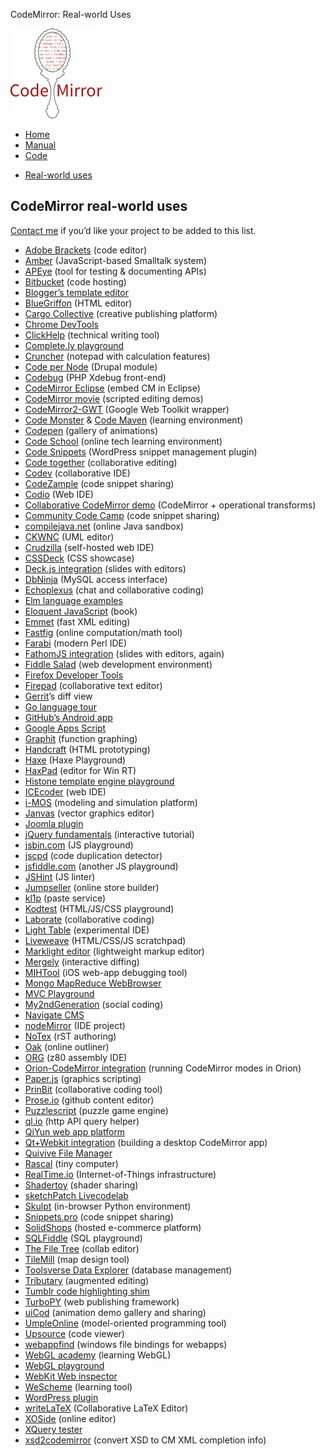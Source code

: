 CodeMirror: Real-world Uses

[<img src="logo.png" id="logo" />](http://codemirror.net)

-   [Home](../index.html)
-   [Manual](manual.html)
-   [Code](https://github.com/marijnh/codemirror)

<!-- -->

-   <a href="#" class="active">Real-world uses</a>

CodeMirror real-world uses
--------------------------

[Contact me](mailto:marijnh@gmail.com) if you’d like your project to be added to this list.

-   [Adobe Brackets](http://brackets.io) (code editor)
-   [Amber](http://amber-lang.net/) (JavaScript-based Smalltalk system)
-   [APEye](http://apeye.org/) (tool for testing & documenting APIs)
-   [Bitbucket](http://blog.bitbucket.org/2013/05/14/edit-your-code-in-the-cloud-with-bitbucket/) (code hosting)
-   [Blogger’s template editor](http://buzz.blogger.com/2013/04/improvements-to-blogger-template-html.html)
-   [BlueGriffon](http://bluegriffon.org/) (HTML editor)
-   [Cargo Collective](http://cargocollective.com/) (creative publishing platform)
-   [Chrome DevTools](https://developers.google.com/chrome-developer-tools/)
-   [ClickHelp](http://clickhelp.co/) (technical writing tool)
-   [Complete.ly playground](http://complete-ly.appspot.com/playground/code.playground.html)
-   [Cruncher](http://rsnous.com/cruncher/) (notepad with calculation features)
-   [Code per Node](http://drupal.org/project/cpn) (Drupal module)
-   [Codebug](http://www.codebugapp.com/) (PHP Xdebug front-end)
-   [CodeMirror Eclipse](https://github.com/angelozerr/CodeMirror-Eclipse) (embed CM in Eclipse)
-   [CodeMirror movie](http://emmet.io/blog/codemirror-movie/) (scripted editing demos)
-   [CodeMirror2-GWT](http://code.google.com/p/codemirror2-gwt/) (Google Web Toolkit wrapper)
-   [Code Monster](http://www.crunchzilla.com/code-monster) & [Code Maven](http://www.crunchzilla.com/code-maven) (learning environment)
-   [Codepen](http://codepen.io) (gallery of animations)
-   [Code School](http://sasstwo.codeschool.com/levels/1/challenges/1) (online tech learning environment)
-   [Code Snippets](http://code-snippets.bungeshea.com/) (WordPress snippet management plugin)
-   [Code together](http://antonmi.github.io/code_together/) (collaborative editing)
-   [Codev](http://codev.it/) (collaborative IDE)
-   [CodeZample](http://www.codezample.com) (code snippet sharing)
-   [Codio](http://codio.com) (Web IDE)
-   [Collaborative CodeMirror demo](http://ot.substance.io/demo/) (CodeMirror + operational transforms)
-   [Community Code Camp](http://www.communitycodecamp.com/) (code snippet sharing)
-   [compilejava.net](http://www.compilejava.net/) (online Java sandbox)
-   [CKWNC](http://www.ckwnc.com/) (UML editor)
-   [Crudzilla](http://www.crudzilla.com/) (self-hosted web IDE)
-   [CSSDeck](http://cssdeck.com/) (CSS showcase)
-   [Deck.js integration](http://ireneros.com/deck/deck.js-codemirror/introduction/#textarea-code) (slides with editors)
-   [DbNinja](http://www.dbninja.com) (MySQL access interface)
-   [Echoplexus](https://chat.echoplex.us/) (chat and collaborative coding)
-   [Elm language examples](http://elm-lang.org/Examples.elm)
-   [Eloquent JavaScript](http://eloquentjavascript.net/chapter1.html) (book)
-   [Emmet](http://emmet.io) (fast XML editing)
-   [Fastfig](http://www.fastfig.com/) (online computation/math tool)
-   [Farabi](https://metacpan.org/module/Farabi) (modern Perl IDE)
-   [FathomJS integration](http://blog.pamelafox.org/2012/02/interactive-html5-slides-with-fathomjs.html) (slides with editors, again)
-   [Fiddle Salad](http://fiddlesalad.com/) (web development environment)
-   [Firefox Developer Tools](https://hacks.mozilla.org/2013/11/firefox-developer-tools-episode-27-edit-as-html-codemirror-more/)
-   [Firepad](http://www.firepad.io) (collaborative text editor)
-   [Gerrit](https://code.google.com/p/gerrit/)’s diff view
-   [Go language tour](http://tour.golang.org)
-   [GitHub’s Android app](https://github.com/github/android)
-   [Google Apps Script](https://script.google.com/)
-   [Graphit](http://web.uvic.ca/~siefkenj/graphit/graphit.html) (function graphing)
-   [Handcraft](http://www.handcraft.com/) (HTML prototyping)
-   [Haxe](http://try.haxe.org) (Haxe Playground)
-   [HaxPad](http://haxpad.com/) (editor for Win RT)
-   [Histone template engine playground](http://megafonweblab.github.com/histone-javascript/)
-   [ICEcoder](http://icecoder.net) (web IDE)
-   [i-MOS](http://i-mos.org/imos/) (modeling and simulation platform)
-   [Janvas](http://www.janvas.com/) (vector graphics editor)
-   [Joomla plugin](http://extensions.joomla.org/extensions/edition/editors/8723)
-   [jQuery fundamentals](http://jqfundamentals.com/) (interactive tutorial)
-   [jsbin.com](http://jsbin.com) (JS playground)
-   [jscpd](https://github.com/kucherenko/jscpd) (code duplication detector)
-   [jsfiddle.com](http://jsfiddle.com) (another JS playground)
-   [JSHint](http://www.jshint.com/) (JS linter)
-   [Jumpseller](http://jumpseller.com/) (online store builder)
-   [kl1p](http://kl1p.com/cmtest/1) (paste service)
-   [Kodtest](http://kodtest.com/) (HTML/JS/CSS playground)
-   [Laborate](https://laborate.io/) (collaborative coding)
-   [Light Table](http://lighttable.com/) (experimental IDE)
-   [Liveweave](http://liveweave.com/) (HTML/CSS/JS scratchpad)
-   [Marklight editor](http://marklighteditor.com/) (lightweight markup editor)
-   [Mergely](http://www.mergely.com/) (interactive diffing)
-   [MIHTool](http://www.iunbug.com/mihtool) (iOS web-app debugging tool)
-   [Mongo MapReduce WebBrowser](http://mongo-mapreduce-webbrowser.opensagres.cloudbees.net/)
-   [MVC Playground](http://mvcplayground.apphb.com/)
-   [My2ndGeneration](https://www.my2ndgeneration.com/) (social coding)
-   [Navigate CMS](http://www.navigatecms.com)
-   [nodeMirror](https://github.com/soliton4/nodeMirror) (IDE project)
-   [NoTex](https://notex.ch) (rST authoring)
-   [Oak](http://oakoutliner.com) (online outliner)
-   [ORG](http://clrhome.org/asm/) (z80 assembly IDE)
-   [Orion-CodeMirror integration](https://github.com/mamacdon/orion-codemirror) (running CodeMirror modes in Orion)
-   [Paper.js](http://paperjs.org/) (graphics scripting)
-   [PrinBit](http://prinbit.com/) (collaborative coding tool)
-   [Prose.io](http://prose.io/) (github content editor)
-   [Puzzlescript](http://www.puzzlescript.net/) (puzzle game engine)
-   [ql.io](http://ql.io/) (http API query helper)
-   [QiYun web app platform](http://qyapp.com)
-   [Qt+Webkit integration](http://ariya.ofilabs.com/2011/09/hybrid-webnative-desktop-codemirror.html) (building a desktop CodeMirror app)
-   [Quivive File Manager](http://www.quivive-file-manager.com)
-   [Rascal](http://rascalmicro.com/docs/basic-tutorial-getting-started.html) (tiny computer)
-   [RealTime.io](https://www.realtime.io/) (Internet-of-Things infrastructure)
-   [Shadertoy](https://www.shadertoy.com/) (shader sharing)
-   [sketchPatch Livecodelab](http://www.sketchpatch.net/labs/livecodelabIntro.html)
-   [Skulpt](http://www.skulpt.org/) (in-browser Python environment)
-   [Snippets.pro](http://snippets.pro/) (code snippet sharing)
-   [SolidShops](http://www.solidshops.com/) (hosted e-commerce platform)
-   [SQLFiddle](http://sqlfiddle.com) (SQL playground)
-   [The File Tree](https://thefiletree.com) (collab editor)
-   [TileMill](http://www.mapbox.com/tilemill/) (map design tool)
-   [Toolsverse Data Explorer](http://www.toolsverse.com/products/data-explorer/) (database management)
-   [Tributary](http://enjalot.com/tributary/2636296/sinwaves.js) (augmented editing)
-   [Tumblr code highlighting shim](http://blog.englard.net/post/39608000629/codeintumblr)
-   [TurboPY](http://turbopy.com/) (web publishing framework)
-   [uiCod](http://uicod.com/) (animation demo gallery and sharing)
-   [UmpleOnline](http://cruise.eecs.uottawa.ca/umpleonline/) (model-oriented programming tool)
-   [Upsource](https://upsource.jetbrains.com/#idea/view/923f30395f2603cd9f42a32bcafd13b6c28de0ff/plugins/groovy/src/org/jetbrains/plugins/groovy/intentions/style/ReplaceAbstractClassInstanceByMapIntention.java) (code viewer)
-   [webappfind](https://github.com/brettz9/webappfind) (windows file bindings for webapps)
-   [WebGL academy](http://www.webglacademy.com/) (learning WebGL)
-   [WebGL playground](http://webglplayground.net/)
-   [WebKit Web inspector](https://www.webkit.org/blog/2518/state-of-web-inspector/#source-code)
-   [WeScheme](http://www.wescheme.org/) (learning tool)
-   [WordPress plugin](http://wordpress.org/extend/plugins/codemirror-for-codeeditor/)
-   [writeLaTeX](https://www.writelatex.com) (Collaborative LaTeX Editor)
-   [XOSide](http://www.xosystem.org/home/applications_websites/xosystem_website/xoside_EN.php) (online editor)
-   [XQuery tester](http://videlibri.sourceforge.net/cgi-bin/xidelcgi)
-   [xsd2codemirror](http://q42jaap.github.io/xsd2codemirror/) (convert XSD to CM XML completion info)
